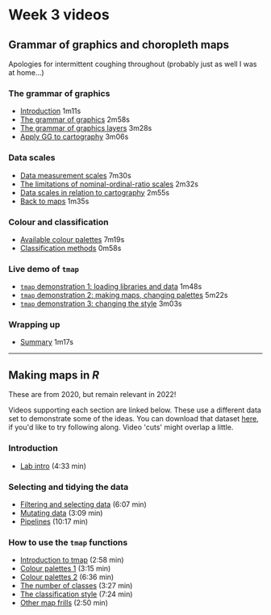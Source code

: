 # Week 3 videos
## Grammar of graphics and choropleth maps
Apologies for intermittent coughing throughout (probably just as well I was at home...)

### The grammar of graphics
+ [Introduction](https://southosullivan.com/geog315/video/week-03-lecture-01/geog315-05-2022-choropleth-maps-01.mp4) 1m11s
+ [The grammar of graphics](https://southosullivan.com/geog315/video/week-03-lecture-01/geog315-05-2022-choropleth-maps-02.mp4) 2m58s
+ [The grammar of graphics layers](https://southosullivan.com/geog315/video/week-03-lecture-01/geog315-05-2022-choropleth-maps-03.mp4) 3m28s
+ [Apply GG to cartography](https://southosullivan.com/geog315/video/week-03-lecture-01/geog315-05-2022-choropleth-maps-04.mp4) 3m06s

### Data scales
+ [Data measurement scales](https://southosullivan.com/geog315/video/week-03-lecture-01/geog315-05-2022-choropleth-maps-05.mp4) 7m30s
+ [The limitations of nominal-ordinal-ratio scales](https://southosullivan.com/geog315/video/week-03-lecture-01/geog315-05-2022-choropleth-maps-06.mp4) 2m32s
+ [Data scales in relation to cartography](https://southosullivan.com/geog315/video/week-03-lecture-01/geog315-05-2022-choropleth-maps-07.mp4) 2m55s
+ [Back to maps](https://southosullivan.com/geog315/video/week-03-lecture-01/geog315-05-2022-choropleth-maps-08.mp4) 1m35s

### Colour and classification
+ [Available colour palettes](https://southosullivan.com/geog315/video/week-03-lecture-01/geog315-05-2022-choropleth-maps-09.mp4) 7m19s
+ [Classification methods](https://southosullivan.com/geog315/video/week-03-lecture-01/geog315-05-2022-choropleth-maps-10.mp4) 0m58s

### Live demo of `tmap`
+ [`tmap` demonstration 1: loading libraries and data](https://southosullivan.com/geog315/video/week-03-lecture-01/geog315-05-2022-choropleth-maps-11.mp4) 1m48s
+ [`tmap` demonstration 2: making maps, changing palettes](https://southosullivan.com/geog315/video/week-03-lecture-01/geog315-05-2022-choropleth-maps-12.mp4) 5m22s
+ [`tmap` demonstration 3: changing the style](https://southosullivan.com/geog315/video/week-03-lecture-01/geog315-05-2022-choropleth-maps-13.mp4) 3m03s

### Wrapping up
+ [Summary](https://southosullivan.com/geog315/video/week-03-lecture-01/geog315-05-2022-choropleth-maps-14.mp4) 1m17s

***

## Making maps in *R*
These are from 2020, but remain relevant in 2022!

Videos supporting each section are linked below. These use a different data set to demonstrate some of the ideas. You can download that dataset [here](../labs/ak-region-ethnicity.gpkg?raw=true), if you'd like to try following along. Video 'cuts' might overlap a little.

### Introduction
+ [Lab intro](https://southosullivan.com/geog315/video/week-03-lab/geog315-week03-01-making-maps-intro.mp4) (4:33 min)

### Selecting and tidying the data
+ [Filtering and selecting data](https://southosullivan.com/geog315/video/week-03-lab/geog315-week03-02-making-maps-filter-and-select.mp4) (6:07 min)
+ [Mutating data](https://southosullivan.com/geog315/video/week-03-lab/geog315-week03-03-making-maps-mutate.mp4) (3:09 min)
+ [Pipelines](https://southosullivan.com/geog315/video/week-03-lab/geog315-week03-04-making-maps-tidy-pipelines.mp4) (10:17 min)

### How to use the `tmap` functions
+ [Introduction to tmap](https://southosullivan.com/geog315/video/week-03-lab/geog315-week03-05-making-maps-tmap-intro.mp4) (2:58 min)
+ [Colour palettes 1](https://southosullivan.com/geog315/video/week-03-lab/geog315-week03-06-making-maps-tmap-palettes-1.mp4) (3:15 min)
+ [Colour palettes 2](https://southosullivan.com/geog315/video/week-03-lab/geog315-week03-07-making-maps-tmap-palettes-2.mp4) (6:36 min)
+ [The number of classes](https://southosullivan.com/geog315/video/week-03-lab/geog315-week03-08-making-maps-tmap-number-of-classes.mp4) (3:27 min)
+ [The classification style](https://southosullivan.com/geog315/video/week-03-lab/geog315-week03-09-making-maps-tmap-classification-styles.mp4) (7:24 min)
+ [Other map frills](https://southosullivan.com/geog315/video/week-03-lab/geog315-week03-10-making-maps-tmap-frills.mp4) (2:50 min)

